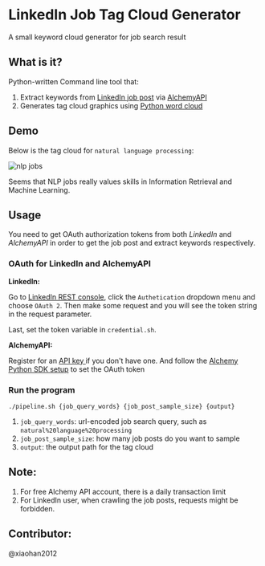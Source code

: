 # LinkedIn Job Tag Cloud Generator

A small keyword cloud generator for job search result


## What is it?

Python-written Command line tool that:

1. Extract keywords from [LinkedIn job post](https://developer.linkedin.com/docs/rest-api) via [AlchemyAPI](http://www.alchemyapi.com/)
2. Generates tag cloud graphics using [Python word cloud](https://github.com/amueller/word_cloud)

## Demo

Below is the tag cloud for `natural language processing`:

![nlp jobs](http://www.cs.helsinki.fi/u/hxiao/nlp_jobs.png)

Seems that NLP jobs really values skills in Information Retrieval and Machine Learning.


## Usage

You need to get OAuth authorization tokens from both *LinkedIn* and *AlchemyAPI* in order to get the job post and extract keywords respectively.


### OAuth for LinkedIn and AlchemyAPI

**LinkedIn:**

Go to [LinkedIn REST console](https://apigee.com/console/linkedin), click the `Authetication` dropdown menu and choose `OAuth 2`. Then make some request and you will see the token string in the request parameter.

Last, set the token variable in `credential.sh`.

**AlchemyAPI:**

Register for an [API key ](http://www.alchemyapi.com/api/register.html) if you don't have one. And follow the [Alchemy Python SDK setup](http://www.alchemyapi.com/developers/getting-started-guide/using-alchemyapi-with-python) to set the OAuth token

### Run the program

```
./pipeline.sh {job_query_words} {job_post_sample_size} {output}
```

1. `job_query_words`: url-encoded job search query, such as `natural%20language%20processing`
2. `job_post_sample_size`: how many job posts do you want to sample
3. `output`: the output path for the tag cloud


## Note:
1. For free Alchemy API account, there is a daily transaction limit
2. For LinkedIn user, when crawling the job posts, requests might be forbidden.


## Contributor:

@xiaohan2012

